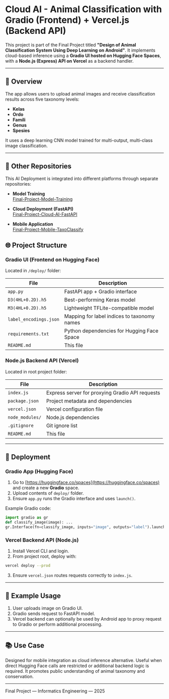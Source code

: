 # Cloud AI - Animal Classification with Gradio (Frontend) + Vercel.js (Backend API)

This project is part of the Final Project titled **"Design of Animal Classification System Using Deep Learning on Android"**. It implements cloud-based inference using a **Gradio UI hosted on Hugging Face Spaces**, with a **Node.js (Express) API on Vercel** as a backend handler.

---

## 🧠 Overview

The app allows users to upload animal images and receive classification results across five taxonomy levels:

- **Kelas**
- **Ordo**
- **Famili**
- **Genus**
- **Spesies**

It uses a deep learning CNN model trained for multi-output, multi-class image classification.

---
## 🚀 Other Repositories

This AI Deployment is integrated into different platforms through separate repositories:

- **Model Training**  
  [Final-Project-Model-Training](https://github.com/Keshinryan/Final-Project-Model-Training)

- **Cloud Deployment (FastAPI)**  
  [Final-Project-Cloud-AI-FastAPI](https://github.com/Keshinryan/Final-Project-Cloud-AI-FastAPI)

- **Mobile Application**  
  [Final-Project-Mobile-TaxoClassify](https://github.com/Keshinryan/Final-Project-Mobile-TaxoClassify)


## 🌐 Project Structure

### Gradio UI (Frontend on Hugging Face)

Located in `/deploy/` folder:

| File                   | Description |
|------------------------|-------------|
| `app.py`               | FastAPI app + Gradio interface |
| `D3(4HL+0.2D).h5`      | Best-performing Keras model |
| `M3(4HL+0.2D).h5`      | Lightweight TFLite-compatible model |
| `label_encodings.json` | Mapping for label indices to taxonomy names |
| `requirements.txt`     | Python dependencies for Hugging Face Space |
| `README.md`            | This file |

### Node.js Backend API (Vercel)

Located in root project folder:

| File             | Description |
|------------------|-------------|
| `index.js`       | Express server for proxying Gradio API requests |
| `package.json`   | Project metadata and dependencies |
| `vercel.json`    | Vercel configuration file |
| `node_modules/`  | Node.js dependencies |
| `.gitignore`     | Git ignore list |
| `README.md`      | This file |

---

## 🚀 Deployment

### Gradio App (Hugging Face)
1. Go to [https://huggingface.co/spaces](https://huggingface.co/spaces) and create a new **Gradio** space.
2. Upload contents of `deploy/` folder.
3. Ensure `app.py` runs the Gradio interface and uses `launch()`.

Example Gradio code:
```python
import gradio as gr
def classify_image(image): ...
gr.Interface(fn=classify_image, inputs="image", outputs="label").launch()
```

### Vercel Backend API (Node.js)
1. Install Vercel CLI and login.
2. From project root, deploy with:
```bash
vercel deploy --prod
```
3. Ensure `vercel.json` routes requests correctly to `index.js`.

---

## 🔄 Example Usage

1. User uploads image on Gradio UI.
2. Gradio sends request to FastAPI model.
3. Vercel backend can optionally be used by Android app to proxy request to Gradio or perform additional processing.

---

## 📚 Use Case

Designed for mobile integration as cloud inference alternative. Useful when direct Hugging Face calls are restricted or additional backend logic is required. It promotes public understanding of animal taxonomy and conservation.

---
Final Project — Informatics Engineering — 2025